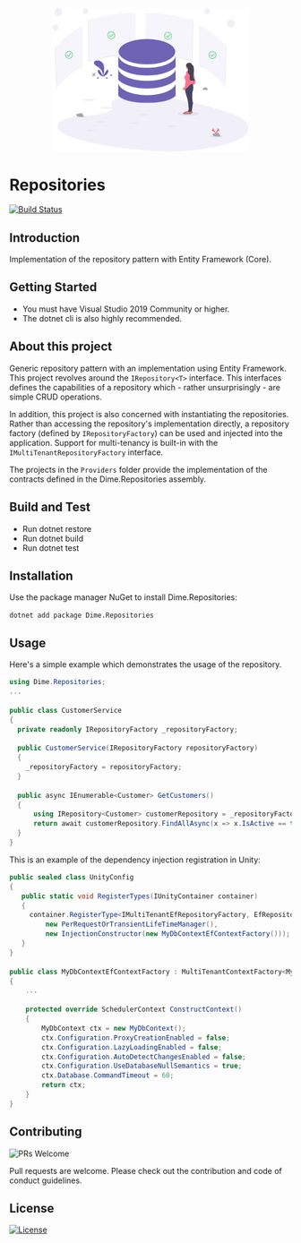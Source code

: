 <p align="center"><img src="assets/db.svg?raw=true" width="350" alt="Logo"></p>

# Repositories

[![Build Status](https://dev.azure.com/dimenicsbe/Utilities/_apis/build/status/dimenics.repository?branchName=master)](https://dev.azure.com/dimenicsbe/Utilities/_build/latest?definitionId=182&branchName=master)

## Introduction

Implementation of the repository pattern with Entity Framework (Core).

## Getting Started

- You must have Visual Studio 2019 Community or higher.
- The dotnet cli is also highly recommended.

## About this project

Generic repository pattern with an implementation using Entity Framework. This project revolves around the `IRepository<T>` interface. This interfaces defines the capabilities of a repository which - rather unsurprisingly - are simple CRUD operations.

In addition, this project is also concerned with instantiating the repositories. Rather than accessing the repository's implementation directly, a repository factory (defined by `IRepositoryFactory`) can be used and injected into the application. Support for multi-tenancy is built-in with the `IMultiTenantRepositoryFactory` interface.

The projects in the `Providers` folder provide the implementation of the contracts defined in the Dime.Repositories assembly.

## Build and Test

- Run dotnet restore
- Run dotnet build
- Run dotnet test

## Installation

Use the package manager NuGet to install Dime.Repositories:

`dotnet add package Dime.Repositories`

## Usage

Here's a simple example which demonstrates the usage of the repository.

``` csharp
using Dime.Repositories;
...

public class CustomerService
{
  private readonly IRepositoryFactory _repositoryFactory;

  public CustomerService(IRepositoryFactory repositoryFactory)
  {
    _repositoryFactory = repositoryFactory;
  }

  public async IEnumerable<Customer> GetCustomers()
  {
      using IRepository<Customer> customerRepository = _repositoryFactory.Create<Customer>();
      return await customerRepository.FindAllAsync(x => x.IsActive == true);
  }
}
```

This is an example of the dependency injection registration in Unity:

```csharp
public sealed class UnityConfig
{
   public static void RegisterTypes(IUnityContainer container)
   {
     container.RegisterType<IMultiTenantEfRepositoryFactory, EfRepositoryFactory<MyDbContext>>(
         new PerRequestOrTransientLifeTimeManager(),
         new InjectionConstructor(new MyDbContextEfContextFactory()));
   }
}

public class MyDbContextEfContextFactory : MultiTenantContextFactory<MyDbContext>
{
    ...

    protected override SchedulerContext ConstructContext()
    {
        MyDbContext ctx = new MyDbContext();
        ctx.Configuration.ProxyCreationEnabled = false;
        ctx.Configuration.LazyLoadingEnabled = false;
        ctx.Configuration.AutoDetectChangesEnabled = false;
        ctx.Configuration.UseDatabaseNullSemantics = true;
        ctx.Database.CommandTimeout = 60;        
        return ctx;
    }
}
```

## Contributing

![PRs Welcome](https://img.shields.io/badge/PRs-welcome-brightgreen.svg?style=flat-square)

Pull requests are welcome. Please check out the contribution and code of conduct guidelines.

## License

[![License](http://img.shields.io/:license-mit-blue.svg?style=flat-square)](http://badges.mit-license.org)
